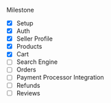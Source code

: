 Milestone

- [x] Setup
- [x] Auth
- [x] Seller Profile
- [x] Products
- [x] Cart
- [ ] Search Engine
- [ ] Orders
- [ ] Payment Processor Integration
- [ ] Refunds
- [ ] Reviews
